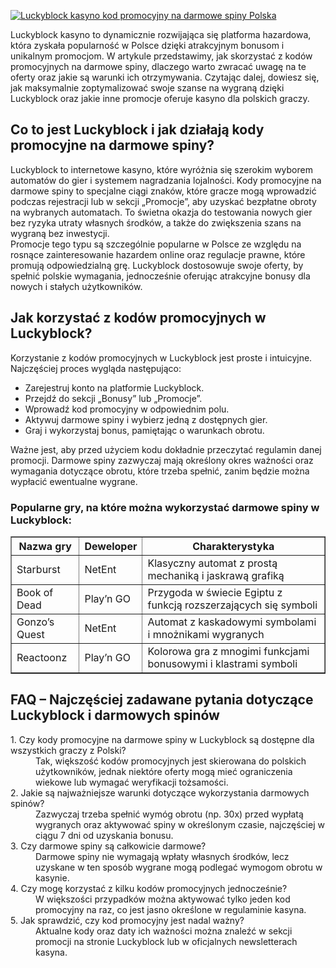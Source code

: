 [![Luckyblock kasyno kod promocyjny na darmowe spiny Polska](https://123-caf.pages.dev/gitsignup.png)](https://vrmoo.ru/Bt82HjjY)

<div>Luckyblock kasyno to dynamicznie rozwijająca się platforma hazardowa, która zyskała popularność w Polsce dzięki atrakcyjnym bonusom i unikalnym promocjom. W artykule przedstawimy, jak skorzystać z kodów promocyjnych na darmowe spiny, dlaczego warto zwracać uwagę na te oferty oraz jakie są warunki ich otrzymywania. Czytając dalej, dowiesz się, jak maksymalnie zoptymalizować swoje szanse na wygraną dzięki Luckyblock oraz jakie inne promocje oferuje kasyno dla polskich graczy.</div>  <h2>Co to jest Luckyblock i jak działają kody promocyjne na darmowe spiny?</h2> <div>Luckyblock to internetowe kasyno, które wyróżnia się szerokim wyborem automatów do gier i systemem nagradzania lojalności. Kody promocyjne na darmowe spiny to specjalne ciągi znaków, które gracze mogą wprowadzić podczas rejestracji lub w sekcji „Promocje”, aby uzyskać bezpłatne obroty na wybranych automatach. To świetna okazja do testowania nowych gier bez ryzyka utraty własnych środków, a także do zwiększenia szans na wygraną bez inwestycji.</div>  <div>Promocje tego typu są szczególnie popularne w Polsce ze względu na rosnące zainteresowanie hazardem online oraz regulacje prawne, które promują odpowiedzialną grę. Luckyblock dostosowuje swoje oferty, by spełnić polskie wymagania, jednocześnie oferując atrakcyjne bonusy dla nowych i stałych użytkowników.</div>  <h2>Jak korzystać z kodów promocyjnych w Luckyblock?</h2> <div>Korzystanie z kodów promocyjnych w Luckyblock jest proste i intuicyjne. Najczęściej proces wygląda następująco:</div> <ul>   <li>Zarejestruj konto na platformie Luckyblock.</li>   <li>Przejdź do sekcji „Bonusy” lub „Promocje”.</li>   <li>Wprowadź kod promocyjny w odpowiednim polu.</li>   <li>Aktywuj darmowe spiny i wybierz jedną z dostępnych gier.</li>   <li>Graj i wykorzystaj bonus, pamiętając o warunkach obrotu.</li> </ul>  <div>Ważne jest, aby przed użyciem kodu dokładnie przeczytać regulamin danej promocji. Darmowe spiny zazwyczaj mają określony okres ważności oraz wymagania dotyczące obrotu, które trzeba spełnić, zanim będzie można wypłacić ewentualne wygrane.</div>  <h3>Popularne gry, na które można wykorzystać darmowe spiny w Luckyblock:</h3> <table border="1" cellpadding="5" cellspacing="0">   <thead>     <tr>       <th>Nazwa gry</th>       <th>Deweloper</th>       <th>Charakterystyka</th>     </tr>   </thead>   <tbody>     <tr>       <td>Starburst</td>       <td>NetEnt</td>       <td>Klasyczny automat z prostą mechaniką i jaskrawą grafiką</td>     </tr>     <tr>       <td>Book of Dead</td>       <td>Play’n GO</td>       <td>Przygoda w świecie Egiptu z funkcją rozszerzających się symboli</td>     </tr>     <tr>       <td>Gonzo’s Quest</td>       <td>NetEnt</td>       <td>Automat z kaskadowymi symbolami i mnożnikami wygranych</td>     </tr>     <tr>       <td>Reactoonz</td>       <td>Play’n GO</td>       <td>Kolorowa gra z mnogimi funkcjami bonusowymi i klastrami symboli</td>     </tr>   </tbody> </table>  <h2>FAQ – Najczęściej zadawane pytania dotyczące Luckyblock i darmowych spinów</h2> <dl>   <dt>1. Czy kody promocyjne na darmowe spiny w Luckyblock są dostępne dla wszystkich graczy z Polski?</dt>   <dd>Tak, większość kodów promocyjnych jest skierowana do polskich użytkowników, jednak niektóre oferty mogą mieć ograniczenia wiekowe lub wymagać weryfikacji tożsamości.</dd>    <dt>2. Jakie są najważniejsze warunki dotyczące wykorzystania darmowych spinów?</dt>   <dd>Zazwyczaj trzeba spełnić wymóg obrotu (np. 30x) przed wypłatą wygranych oraz aktywować spiny w określonym czasie, najczęściej w ciągu 7 dni od uzyskania bonusu.</dd>    <dt>3. Czy darmowe spiny są całkowicie darmowe?</dt>   <dd>Darmowe spiny nie wymagają wpłaty własnych środków, lecz uzyskane w ten sposób wygrane mogą podlegać wymogom obrotu w kasynie.</dd>    <dt>4. Czy mogę korzystać z kilku kodów promocyjnych jednocześnie?</dt>   <dd>W większości przypadków można aktywować tylko jeden kod promocyjny na raz, co jest jasno określone w regulaminie kasyna.</dd>    <dt>5. Jak sprawdzić, czy kod promocyjny jest nadal ważny?</dt>   <dd>Aktualne kody oraz daty ich ważności można znaleźć w sekcji promocji na stronie Luckyblock lub w oficjalnych newsletterach kasyna.</dd> </dl> </div>